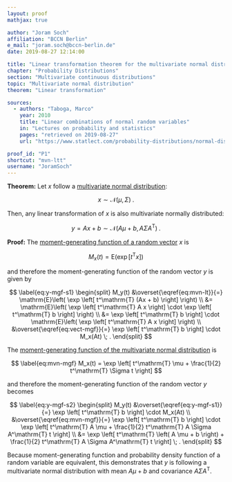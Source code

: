 ```yaml
---
layout: proof
mathjax: true

author: "Joram Soch"
affiliation: "BCCN Berlin"
e_mail: "joram.soch@bccn-berlin.de"
date: 2019-08-27 12:14:00

title: "Linear transformation theorem for the multivariate normal distribution"
chapter: "Probability Distributions"
section: "Multivariate continuous distributions"
topic: "Multivariate normal distribution"
theorem: "Linear transformation"

sources:
  - authors: "Taboga, Marco"
    year: 2010
    title: "Linear combinations of normal random variables"
    in: "Lectures on probability and statistics"
    pages: "retrieved on 2019-08-27"
    url: "https://www.statlect.com/probability-distributions/normal-distribution-linear-combinations"

proof_id: "P1"
shortcut: "mvn-ltt"
username: "JoramSoch"
---
```



**Theorem:** Let $x$ follow a [multivariate normal distribution](/D/mvn):

$$ \label{eq:mvn}
x \sim \mathcal{N}(\mu, \Sigma) \; .
$$

Then, any linear transformation of $x$ is also multivariate normally distributed:

$$ \label{eq:mvn-lt}
y = Ax + b \sim \mathcal{N}(A\mu + b, A \Sigma A^\mathrm{T}) \; .
$$


**Proof:** The [moment-generating function of a random vector](/D/mgf) $x$ is

$$ \label{eq:vect-mgf}
M_x(t) = \mathrm{E}\left( \exp \left[ t^\mathrm{T} x \right] \right)
$$

and therefore the moment-generating function of the random vector $y$ is given by

$$ \label{eq:y-mgf-s1}
\begin{split}
M_y(t) &\overset{\eqref{eq:mvn-lt}}{=} \mathrm{E}\left( \exp \left[ t^\mathrm{T} (Ax + b) \right] \right) \\
&= \mathrm{E}\left( \exp \left[ t^\mathrm{T} A x \right] \cdot \exp \left[ t^\mathrm{T} b \right] \right) \\
&= \exp \left[ t^\mathrm{T} b \right] \cdot \mathrm{E}\left( \exp \left[ t^\mathrm{T} A x \right] \right) \\
&\overset{\eqref{eq:vect-mgf}}{=} \exp \left[ t^\mathrm{T} b \right] \cdot M_x(At) \; .
\end{split}
$$

The [moment-generating function of the multivariate normal distribution](/P/mvn-mgf) is

$$ \label{eq:mvn-mgf}
M_x(t) = \exp \left[ t^\mathrm{T} \mu + \frac{1}{2} t^\mathrm{T} \Sigma t \right]
$$

and therefore the moment-generating function of the random vector $y$ becomes

$$ \label{eq:y-mgf-s2}
\begin{split}
M_y(t) &\overset{\eqref{eq:y-mgf-s1}}{=} \exp \left[ t^\mathrm{T} b \right] \cdot M_x(At) \\
&\overset{\eqref{eq:mvn-mgf}}{=} \exp \left[ t^\mathrm{T} b \right] \cdot \exp \left[ t^\mathrm{T} A \mu + \frac{1}{2} t^\mathrm{T} A \Sigma A^\mathrm{T} t \right] \\
&= \exp \left[ t^\mathrm{T} \left( A \mu + b \right) + \frac{1}{2} t^\mathrm{T} A \Sigma A^\mathrm{T} t \right] \; .
\end{split}
$$

Because moment-generating function and probability density function of a random variable are equivalent, this demonstrates that $y$ is following a multivariate normal distribution with mean $A \mu + b$ and covariance $A \Sigma A^\mathrm{T}$.